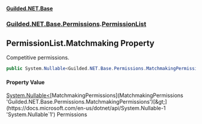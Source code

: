 
#### [Guilded.NET.Base](index 'index')
### [Guilded.NET.Base.Permissions](index#Guilded_NET_Base_Permissions 'Guilded.NET.Base.Permissions').[PermissionList](PermissionList 'Guilded.NET.Base.Permissions.PermissionList')
## PermissionList.Matchmaking Property
Competitive permissions.  
```csharp
public System.Nullable<Guilded.NET.Base.Permissions.MatchmakingPermissions> Matchmaking { get; set; }
```

#### Property Value
[System.Nullable&lt;](https://docs.microsoft.com/en-us/dotnet/api/System.Nullable-1 'System.Nullable`1')[MatchmakingPermissions](MatchmakingPermissions 'Guilded.NET.Base.Permissions.MatchmakingPermissions')[&gt;](https://docs.microsoft.com/en-us/dotnet/api/System.Nullable-1 'System.Nullable`1')
Permissions

